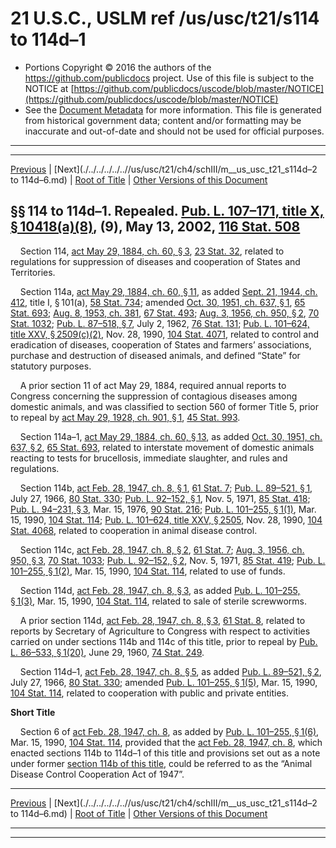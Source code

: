 ---
---

# 21 U.S.C., USLM ref /us/usc/t21/s114 to 114d–1

* Portions Copyright © 2016 the authors of the https://github.com/publicdocs project.
  Use of this file is subject to the NOTICE at [https://github.com/publicdocs/uscode/blob/master/NOTICE](https://github.com/publicdocs/uscode/blob/master/NOTICE)
* See the [Document Metadata](././../../../../..//README.md) for more information.
  This file is generated from historical government data; content and/or formatting may be inaccurate and out-of-date and should not be used for official purposes.

----------
----------

[Previous](./../../../../..//us/usc/t21/ch4/schIII/m__us_usc_t21_s113a.md) | [Next](./../../../../..//us/usc/t21/ch4/schIII/m__us_usc_t21_s114d–2 to 114d–6.md) | [Root of Title](./../../../../../) | [Other Versions of this Document](https://publicdocs.github.io/go/links?ns=uslm&ref=%2Fus%2Fusc%2Ft21%2Fs114+to+114d%E2%80%931)

## §§ 114 to 114d–1. Repealed. [Pub. L. 107–171, title X, § 10418(a)(8)][/us/pl/107/171/s10418/a/8], (9), May 13, 2002, [116 Stat. 508][/us/stat/116/508]

    Section 114, [act May 29, 1884, ch. 60, § 3][/us/act/1884-05-29/ch60/s3], [23 Stat. 32][/us/stat/23/32], related to regulations for suppression of diseases and cooperation of States and Territories.

    Section 114a, [act May 29, 1884, ch. 60, § 11][/us/act/1884-05-29/ch60/s11], as added [Sept. 21, 1944, ch. 412][/us/act/1944-09-21/ch412], title I, § 101(a), [58 Stat. 734][/us/stat/58/734]; amended [Oct. 30, 1951, ch. 637, § 1][/us/act/1951-10-30/ch637/s1], [65 Stat. 693][/us/stat/65/693]; [Aug. 8, 1953, ch. 381][/us/act/1953-08-08/ch381], [67 Stat. 493][/us/stat/67/493]; [Aug. 3, 1956, ch. 950, § 2][/us/act/1956-08-03/ch950/s2], [70 Stat. 1032][/us/stat/70/1032]; [Pub. L. 87–518, § 7][/us/pl/87/518/s7], July 2, 1962, [76 Stat. 131][/us/stat/76/131]; [Pub. L. 101–624, title XXV, § 2509(c)(2)][/us/pl/101/624/s2509/c/2], Nov. 28, 1990, [104 Stat. 4071][/us/stat/104/4071], related to control and eradication of diseases, cooperation of States and farmers’ associations, purchase and destruction of diseased animals, and defined “State” for statutory purposes.

    A prior section 11 of act May 29, 1884, required annual reports to Congress concerning the suppression of contagious diseases among domestic animals, and was classified to section 560 of former Title 5, prior to repeal by [act May 29, 1928, ch. 901, § 1][/us/act/1928-05-29/ch901/s1], [45 Stat. 993][/us/stat/45/993].

    Section 114a–1, [act May 29, 1884, ch. 60, § 13][/us/act/1884-05-29/ch60/s13], as added [Oct. 30, 1951, ch. 637, § 2][/us/act/1951-10-30/ch637/s2], [65 Stat. 693][/us/stat/65/693], related to interstate movement of domestic animals reacting to tests for brucellosis, immediate slaughter, and rules and regulations.

    Section 114b, [act Feb. 28, 1947, ch. 8, § 1][/us/act/1947-02-28/ch8/s1], [61 Stat. 7][/us/stat/61/7]; [Pub. L. 89–521, § 1][/us/pl/89/521/s1], July 27, 1966, [80 Stat. 330][/us/stat/80/330]; [Pub. L. 92–152, § 1][/us/pl/92/152/s1], Nov. 5, 1971, [85 Stat. 418][/us/stat/85/418]; [Pub. L. 94–231, § 3][/us/pl/94/231/s3], Mar. 15, 1976, [90 Stat. 216][/us/stat/90/216]; [Pub. L. 101–255, § 1(1)][/us/pl/101/255/s1/1], Mar. 15, 1990, [104 Stat. 114][/us/stat/104/114]; [Pub. L. 101–624, title XXV, § 2505][/us/pl/101/624/s2505], Nov. 28, 1990, [104 Stat. 4068][/us/stat/104/4068], related to cooperation in animal disease control.

    Section 114c, [act Feb. 28, 1947, ch. 8, § 2][/us/act/1947-02-28/ch8/s2], [61 Stat. 7][/us/stat/61/7]; [Aug. 3, 1956, ch. 950, § 3][/us/act/1956-08-03/ch950/s3], [70 Stat. 1033][/us/stat/70/1033]; [Pub. L. 92–152, § 2][/us/pl/92/152/s2], Nov. 5, 1971, [85 Stat. 419][/us/stat/85/419]; [Pub. L. 101–255, § 1(2)][/us/pl/101/255/s1/2], Mar. 15, 1990, [104 Stat. 114][/us/stat/104/114], related to use of funds.

    Section 114d, [act Feb. 28, 1947, ch. 8, § 3][/us/act/1947-02-28/ch8/s3], as added [Pub. L. 101–255, § 1(3)][/us/pl/101/255/s1/3], Mar. 15, 1990, [104 Stat. 114][/us/stat/104/114], related to sale of sterile screwworms.

    A prior section 114d, [act Feb. 28, 1947, ch. 8, § 3][/us/act/1947-02-28/ch8/s3], [61 Stat. 8][/us/stat/61/8], related to reports by Secretary of Agriculture to Congress with respect to activities carried on under sections 114b and 114c of this title, prior to repeal by [Pub. L. 86–533, § 1(20)][/us/pl/86/533/s1/20], June 29, 1960, [74 Stat. 249][/us/stat/74/249].

    Section 114d–1, [act Feb. 28, 1947, ch. 8, § 5][/us/act/1947-02-28/ch8/s5], as added [Pub. L. 89–521, § 2][/us/pl/89/521/s2], July 27, 1966, [80 Stat. 330][/us/stat/80/330]; amended [Pub. L. 101–255, § 1(5)][/us/pl/101/255/s1/5], Mar. 15, 1990, [104 Stat. 114][/us/stat/104/114], related to cooperation with public and private entities.

 __Short Title__ 

    Section 6 of [act Feb. 28, 1947, ch. 8][/us/act/1947-02-28/ch8], as added by [Pub. L. 101–255, § 1(6)][/us/pl/101/255/s1/6], Mar. 15, 1990, [104 Stat. 114][/us/stat/104/114], provided that the [act Feb. 28, 1947, ch. 8][/us/act/1947-02-28/ch8], which enacted sections 114b to 114d–1 of this title and provisions set out as a note under former [section 114b of this title][/us/usc/t21/s114b], could be referred to as the “Animal Disease Control Cooperation Act of 1947”.

----------

[Previous](./../../../../..//us/usc/t21/ch4/schIII/m__us_usc_t21_s113a.md) | [Next](./../../../../..//us/usc/t21/ch4/schIII/m__us_usc_t21_s114d–2 to 114d–6.md) | [Root of Title](./../../../../../) | [Other Versions of this Document](https://publicdocs.github.io/go/links?ns=uslm&ref=%2Fus%2Fusc%2Ft21%2Fs114+to+114d%E2%80%931)

----------
----------

[/us/pl/107/171/s10418/a/8]: https://publicdocs.github.io/go/links?ns=uslm&ref=%2Fus%2Fpl%2F107%2F171%2Fs10418%2Fa%2F8
[/us/stat/116/508]: https://publicdocs.github.io/go/links?ns=uslm&ref=%2Fus%2Fstat%2F116%2F508
[/us/act/1884-05-29/ch60/s3]: https://publicdocs.github.io/go/links?ns=uslm&ref=%2Fus%2Fact%2F1884-05-29%2Fch60%2Fs3
[/us/stat/23/32]: https://publicdocs.github.io/go/links?ns=uslm&ref=%2Fus%2Fstat%2F23%2F32
[/us/act/1884-05-29/ch60/s11]: https://publicdocs.github.io/go/links?ns=uslm&ref=%2Fus%2Fact%2F1884-05-29%2Fch60%2Fs11
[/us/act/1944-09-21/ch412]: https://publicdocs.github.io/go/links?ns=uslm&ref=%2Fus%2Fact%2F1944-09-21%2Fch412
[/us/stat/58/734]: https://publicdocs.github.io/go/links?ns=uslm&ref=%2Fus%2Fstat%2F58%2F734
[/us/act/1951-10-30/ch637/s1]: https://publicdocs.github.io/go/links?ns=uslm&ref=%2Fus%2Fact%2F1951-10-30%2Fch637%2Fs1
[/us/stat/65/693]: https://publicdocs.github.io/go/links?ns=uslm&ref=%2Fus%2Fstat%2F65%2F693
[/us/act/1953-08-08/ch381]: https://publicdocs.github.io/go/links?ns=uslm&ref=%2Fus%2Fact%2F1953-08-08%2Fch381
[/us/stat/67/493]: https://publicdocs.github.io/go/links?ns=uslm&ref=%2Fus%2Fstat%2F67%2F493
[/us/act/1956-08-03/ch950/s2]: https://publicdocs.github.io/go/links?ns=uslm&ref=%2Fus%2Fact%2F1956-08-03%2Fch950%2Fs2
[/us/stat/70/1032]: https://publicdocs.github.io/go/links?ns=uslm&ref=%2Fus%2Fstat%2F70%2F1032
[/us/pl/87/518/s7]: https://publicdocs.github.io/go/links?ns=uslm&ref=%2Fus%2Fpl%2F87%2F518%2Fs7
[/us/stat/76/131]: https://publicdocs.github.io/go/links?ns=uslm&ref=%2Fus%2Fstat%2F76%2F131
[/us/pl/101/624/s2509/c/2]: https://publicdocs.github.io/go/links?ns=uslm&ref=%2Fus%2Fpl%2F101%2F624%2Fs2509%2Fc%2F2
[/us/stat/104/4071]: https://publicdocs.github.io/go/links?ns=uslm&ref=%2Fus%2Fstat%2F104%2F4071
[/us/act/1928-05-29/ch901/s1]: https://publicdocs.github.io/go/links?ns=uslm&ref=%2Fus%2Fact%2F1928-05-29%2Fch901%2Fs1
[/us/stat/45/993]: https://publicdocs.github.io/go/links?ns=uslm&ref=%2Fus%2Fstat%2F45%2F993
[/us/act/1884-05-29/ch60/s13]: https://publicdocs.github.io/go/links?ns=uslm&ref=%2Fus%2Fact%2F1884-05-29%2Fch60%2Fs13
[/us/act/1951-10-30/ch637/s2]: https://publicdocs.github.io/go/links?ns=uslm&ref=%2Fus%2Fact%2F1951-10-30%2Fch637%2Fs2
[/us/stat/65/693]: https://publicdocs.github.io/go/links?ns=uslm&ref=%2Fus%2Fstat%2F65%2F693
[/us/act/1947-02-28/ch8/s1]: https://publicdocs.github.io/go/links?ns=uslm&ref=%2Fus%2Fact%2F1947-02-28%2Fch8%2Fs1
[/us/stat/61/7]: https://publicdocs.github.io/go/links?ns=uslm&ref=%2Fus%2Fstat%2F61%2F7
[/us/pl/89/521/s1]: https://publicdocs.github.io/go/links?ns=uslm&ref=%2Fus%2Fpl%2F89%2F521%2Fs1
[/us/stat/80/330]: https://publicdocs.github.io/go/links?ns=uslm&ref=%2Fus%2Fstat%2F80%2F330
[/us/pl/92/152/s1]: https://publicdocs.github.io/go/links?ns=uslm&ref=%2Fus%2Fpl%2F92%2F152%2Fs1
[/us/stat/85/418]: https://publicdocs.github.io/go/links?ns=uslm&ref=%2Fus%2Fstat%2F85%2F418
[/us/pl/94/231/s3]: https://publicdocs.github.io/go/links?ns=uslm&ref=%2Fus%2Fpl%2F94%2F231%2Fs3
[/us/stat/90/216]: https://publicdocs.github.io/go/links?ns=uslm&ref=%2Fus%2Fstat%2F90%2F216
[/us/pl/101/255/s1/1]: https://publicdocs.github.io/go/links?ns=uslm&ref=%2Fus%2Fpl%2F101%2F255%2Fs1%2F1
[/us/stat/104/114]: https://publicdocs.github.io/go/links?ns=uslm&ref=%2Fus%2Fstat%2F104%2F114
[/us/pl/101/624/s2505]: https://publicdocs.github.io/go/links?ns=uslm&ref=%2Fus%2Fpl%2F101%2F624%2Fs2505
[/us/stat/104/4068]: https://publicdocs.github.io/go/links?ns=uslm&ref=%2Fus%2Fstat%2F104%2F4068
[/us/act/1947-02-28/ch8/s2]: https://publicdocs.github.io/go/links?ns=uslm&ref=%2Fus%2Fact%2F1947-02-28%2Fch8%2Fs2
[/us/stat/61/7]: https://publicdocs.github.io/go/links?ns=uslm&ref=%2Fus%2Fstat%2F61%2F7
[/us/act/1956-08-03/ch950/s3]: https://publicdocs.github.io/go/links?ns=uslm&ref=%2Fus%2Fact%2F1956-08-03%2Fch950%2Fs3
[/us/stat/70/1033]: https://publicdocs.github.io/go/links?ns=uslm&ref=%2Fus%2Fstat%2F70%2F1033
[/us/pl/92/152/s2]: https://publicdocs.github.io/go/links?ns=uslm&ref=%2Fus%2Fpl%2F92%2F152%2Fs2
[/us/stat/85/419]: https://publicdocs.github.io/go/links?ns=uslm&ref=%2Fus%2Fstat%2F85%2F419
[/us/pl/101/255/s1/2]: https://publicdocs.github.io/go/links?ns=uslm&ref=%2Fus%2Fpl%2F101%2F255%2Fs1%2F2
[/us/stat/104/114]: https://publicdocs.github.io/go/links?ns=uslm&ref=%2Fus%2Fstat%2F104%2F114
[/us/act/1947-02-28/ch8/s3]: https://publicdocs.github.io/go/links?ns=uslm&ref=%2Fus%2Fact%2F1947-02-28%2Fch8%2Fs3
[/us/pl/101/255/s1/3]: https://publicdocs.github.io/go/links?ns=uslm&ref=%2Fus%2Fpl%2F101%2F255%2Fs1%2F3
[/us/stat/104/114]: https://publicdocs.github.io/go/links?ns=uslm&ref=%2Fus%2Fstat%2F104%2F114
[/us/act/1947-02-28/ch8/s3]: https://publicdocs.github.io/go/links?ns=uslm&ref=%2Fus%2Fact%2F1947-02-28%2Fch8%2Fs3
[/us/stat/61/8]: https://publicdocs.github.io/go/links?ns=uslm&ref=%2Fus%2Fstat%2F61%2F8
[/us/pl/86/533/s1/20]: https://publicdocs.github.io/go/links?ns=uslm&ref=%2Fus%2Fpl%2F86%2F533%2Fs1%2F20
[/us/stat/74/249]: https://publicdocs.github.io/go/links?ns=uslm&ref=%2Fus%2Fstat%2F74%2F249
[/us/act/1947-02-28/ch8/s5]: https://publicdocs.github.io/go/links?ns=uslm&ref=%2Fus%2Fact%2F1947-02-28%2Fch8%2Fs5
[/us/pl/89/521/s2]: https://publicdocs.github.io/go/links?ns=uslm&ref=%2Fus%2Fpl%2F89%2F521%2Fs2
[/us/stat/80/330]: https://publicdocs.github.io/go/links?ns=uslm&ref=%2Fus%2Fstat%2F80%2F330
[/us/pl/101/255/s1/5]: https://publicdocs.github.io/go/links?ns=uslm&ref=%2Fus%2Fpl%2F101%2F255%2Fs1%2F5
[/us/stat/104/114]: https://publicdocs.github.io/go/links?ns=uslm&ref=%2Fus%2Fstat%2F104%2F114
[/us/act/1947-02-28/ch8]: https://publicdocs.github.io/go/links?ns=uslm&ref=%2Fus%2Fact%2F1947-02-28%2Fch8
[/us/pl/101/255/s1/6]: https://publicdocs.github.io/go/links?ns=uslm&ref=%2Fus%2Fpl%2F101%2F255%2Fs1%2F6
[/us/stat/104/114]: https://publicdocs.github.io/go/links?ns=uslm&ref=%2Fus%2Fstat%2F104%2F114
[/us/act/1947-02-28/ch8]: https://publicdocs.github.io/go/links?ns=uslm&ref=%2Fus%2Fact%2F1947-02-28%2Fch8
[/us/usc/t21/s114b]: https://publicdocs.github.io/go/links?ns=uslm&ref=%2Fus%2Fusc%2Ft21%2Fs114b


